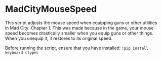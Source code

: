 # MadCityMouseSpeed
This script adjusts the mouse speed when equipping guns or other utilities in Mad City: Chapter 1.
This was made because in the game, your mouse speed becomes drastically smaller when you equip guns or other things.
When you unequip it, it restores to its original speed.

Before running the script, ensure that you have installed:
`!pip install keyboard ctypes`

